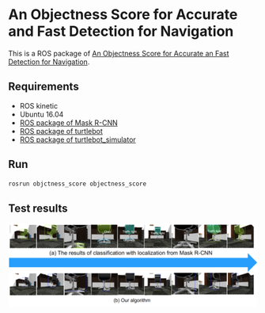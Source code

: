 # An Objectness Score for Accurate and Fast Detection for Navigation

This is a ROS package of [An Objectness Score for Accurate an Fast Detection for Navigation](http://www.i-asem.org/publication_conf/anbre19/W5A.3.RR1722_5564F1.pdf).

## Requirements
* ROS kinetic
* Ubuntu 16.04
* [ROS package of Mask R-CNN](https://github.com/qixuxiang/mask_rcnn_ros)
* [ROS package of turtlebot](https://github.com/turtlebot/turtlebot)
* [ROS package of turtlebot_simulator](https://github.com/turtlebot/turtlebot_simulator)

## Run 
```bash
rosrun objctness_score objectness_score
```

## Test results
![test_result](images/test_result.png)
